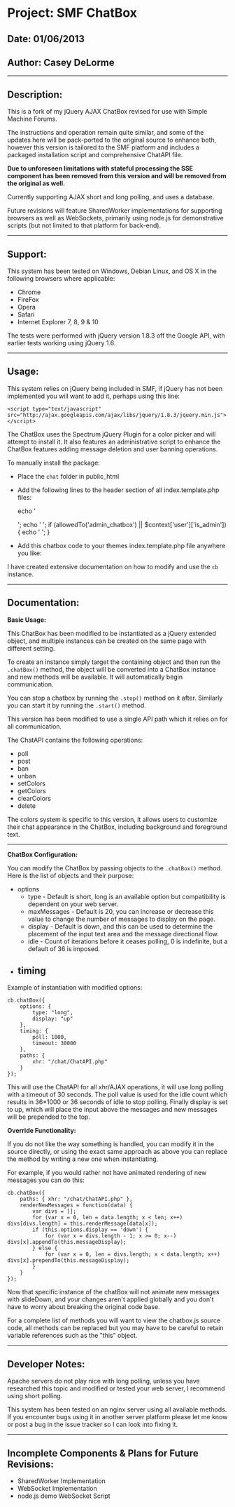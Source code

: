 
# Project: SMF ChatBox
## Date: 01/06/2013
## Author: Casey DeLorme

---

## Description:

This is a fork of my jQuery AJAX ChatBox revised for use with Simple Machine Forums.

The instructions and operation remain quite similar, and some of the updates here will be pack-ported to the original source to enhance both, however this version is tailored to the SMF platform and includes a packaged installation script and comprehensive ChatAPI file.

**Due to unforeseen limitations with stateful processing the SSE component has been removed from this version and will be removed from the original as well.**

Currently supporting AJAX short and long polling, and uses a database.

Future revisions will feature SharedWorker implementations for supporting browsers as well as WebSockets, primarily using node.js for demonstrative scripts (but not limited to that platform for back-end).

---

## Support:

This system has been tested on Windows, Debian Linux, and OS X in the following browsers where applicable:

- Chrome
- FireFox
- Opera
- Safari
- Internet Explorer 7, 8, 9 & 10

The tests were performed with jQuery version 1.8.3 off the Google API, with earlier tests working using jQuery 1.6.

---

## Usage:

This system relies on jQuery being included in SMF, if jQuery has not been implemented you will want to add it, perhaps using this line:

	<script type="text/javascript" src="http://ajax.googleapis.com/ajax/libs/jquery/1.8.3/jquery.min.js"></script>

The ChatBox uses the Spectrum jQuery Plugin for a color picker and will attempt to install it.  It also features an administrative script to enhance the ChatBox features adding message deletion and user banning operations.

To manually install the package:

- Place the `chat` folder in public_html
- Add the following lines to the header section of all index.template.php files:

	echo '
	<link href="/chat/css/main.css?' . time() . '" rel="stylesheet" type="text/css" />
	<link href="/chat/css/spectrum.css?' . time() . '" rel="stylesheet" type="text/css" />';
	echo '
	<script type="text/javascript"  src="/chat/js/chatbox.js?' . time() . '"></script>
	<script type="text/javascript"  src="/chat/js/spectrum.js?' . time() . '"></script>';
	if (allowedTo('admin_chatbox') || $context['user']['is_admin']) {
		echo '		<script type="text/javascript"  src="/chat/js/chatbox.admin.js?' . time() . '"></script>';
	}

- Add this chatbox code to your themes index.template.php file anywhere you like:

	<!--Begin SMF-ChatBox-->
	<div class="chat">
		<form method="post" id="chatBox"></form>
		<script type="text/javascript">
		<!--// Cloaking
			// Pass Chatbox to establish instance
			var cb = $("#chatBox").chatBox({
				paths: {
					xhr: "/chat/ChatAPI.php"
				}
			});
		//-->
		</script>
	</div>
	<!--End SMF-ChatBox-->

I have created extensive documentation on how to modify and use the `cb` instance.

---

## Documentation:

**Basic Usage:**

This ChatBox has been modified to be instantiated as a jQuery extended object, and multiple instances can be created on the same page with different setting.

To create an instance simply target the containing object and then run the `.chatBox()` method, the object will be converted into a ChatBox instance and new methods will be available.  It will automatically begin communication.

You can stop a chatbox by running the `.stop()` method on it after.  Similarly you can start it by running the `.start()` method.

This version has been modified to use a single API path which it relies on for all communication.

The ChatAPI contains the following operations:

- poll
- post
- ban
- unban
- setColors
- getColors
- clearColors
- delete

The colors system is specific to this version, it allows users to customize their chat appearance in the ChatBox, including background and foreground text.

---

**ChatBox Configuration:**

You can modify the ChatBox by passing objects to the `.chatBox()` method.  Here is the list of objects and their purpose:

- options
	- type - Default is short, long is an available option but compatibility is dependent on your web server.
	- maxMessages - Default is 20, you can increase or decrease this value to change the number of messages to display on the page.
	- display - Default is down, and this can be used to determine the placement of the input text area and the message directional flow.
	- idle - Count of iterations before it ceases polling, 0 is indefinite, but a default of 36 is imposed.
- timing
	-


Example of instantiation with modified options:

	cb.chatBox({
		options: {
			type: "long",
			display: "up"
		},
		timing: {
			poll: 1000,
			timeout: 30000
		},
		paths: {
			xhr: "/chat/ChatAPI.php"
		}
	});

This will use the ChatAPI for all xhr/AJAX operations, it will use long polling with a timeout of 30 seconds.  The poll value is used for the idle count which results in 36*1000 or 36 seconds of idle to stop polling.  Finally display is set to up, which will place the input above the messages and new messages will be prepended to the top.



**Override Functionality:**

If you do not like the way something is handled, you can modify it in the source directly, or using the exact same approach as above you can replace the method by writing a new one when instantiating.

For example, if you would rather not have animated rendering of new messages you can do this:

	cb.chatBox({
		paths: { xhr: "/chat/ChatAPI.php" },
		renderNewMessages = function(data) {
			var divs = [];
			for (var x = 0, len = data.length; x < len; x++) divs[divs.length] = this.renderMessage(data[x]);
			if (this.options.display == 'down') {
				for (var x = divs.length - 1; x >= 0; x--) divs[x].appendTo(this.messageDisplay);
			} else {
				for (var x = 0, len = divs.length; x < data.length; x++) divs[x].prependTo(this.messageDisplay);
			}
		}
	});

Now that specific instance of the chatBox will not animate new messages with slideDown, and your changes aren't applied globally and you don't have to worry about breaking the original code base.

For a complete list of methods you will want to view the chatbox.js source code, all methods can be replaced but you may have to be careful to retain variable references such as the "this" object.

---

## Developer Notes:

Apache servers do not play nice with long polling, unless you have researched this topic and modified or tested your web server, I recommend using short polling.

This system has been tested on an nginx server using all available methods.  If you encounter bugs using it in another server platform please let me know or post a bug in the issue tracker so I can look into fixing it.

---

## Incomplete Components & Plans for Future Revisions:

- SharedWorker Implementation
- WebSocket Implementation
- node.js demo WebSocket Script

